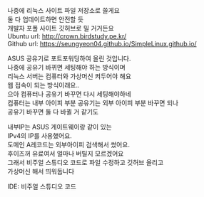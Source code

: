 나중에 리눅스 사이트 파일 저장소로 쓸게요  
둘 다 업데이트하면 안전할 듯  
개발자 포폴 사이트 깃허브로 밀 거거든요  
Ubuntu url: http://crown.birdstudy.pe.kr/  
Github url: https://seungyeon04.github.io/SimpleLinux.github.io/  

ASUS 공유기로 포트포워딩하여 올린 것입니다.  
나중에 공유기 바뀌면 세팅해야 하는 방식이며  
리눅스 서버는 컴퓨터와 가상머신 켜두어야 해요   
웹 접속이 되는 방식이래요..  
으아 컴퓨터나 공유기 바꾸면 다시 세팅해야하네  
컴퓨터는 내부 아이피 부분 공유기는 외부 아이피 부분 바꾸면 되나  
공유기 바꾸면 둘 다 바뀔 거 같기도  
  
내부IP는 ASUS 게이트웨이랑 같이 있는  
IPv4의 IP를 사용했어요.  
도메인 A레코드는 외부아이피 검색해서 썼어요.  
후이즈꺼 유료여서 얼마나 버틸지 모르겠어요  
그래서 비주얼 스튜디오 코드로 파일 수정하고 깃허브 올리고  
가상머신 해서 띄워둡니다  

 
  
IDE: 비주얼 스튜디오 코드  
